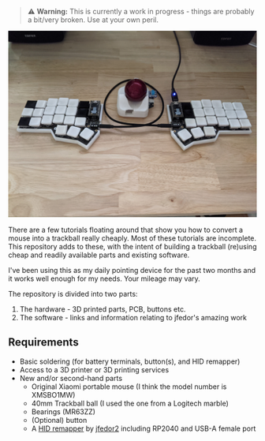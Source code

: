 >
> :warning: **Warning:** This is currently a work in progress - things are probably a bit/very broken. Use at your own peril.
>

![Trackball picture](Images/PXL_20250522_062803589.jpg)

There are a few tutorials floating around that show you how to convert a mouse into a trackball really cheaply. Most of these tutorials are incomplete.
This repository adds to these, with the intent of building a trackball (re)using cheap and readily available parts and existing software.

I've been using this as my daily pointing device for the past two months and it works well enough for my needs.  Your mileage may vary.

The repository is divided into two parts:
1. The hardware - 3D printed parts, PCB, buttons etc.
2. The software - links and information relating to jfedor's amazing work


## Requirements
* Basic soldering (for battery terminals, button(s), and HID remapper)
* Access to a 3D printer or 3D printing services
* New and/or second-hand parts
  * Original Xiaomi portable mouse (I think the model number is XMSBO1MW)
  * 40mm Trackball ball (I used the one from a Logitech marble)
  * Bearings (MR63ZZ)
  * (Optional) button
  * A [HID remapper](https://github.com/jfedor2/hid-remapper) by [jfedor2](https://github.com/jfedor2) including RP2040 and USB-A female port

